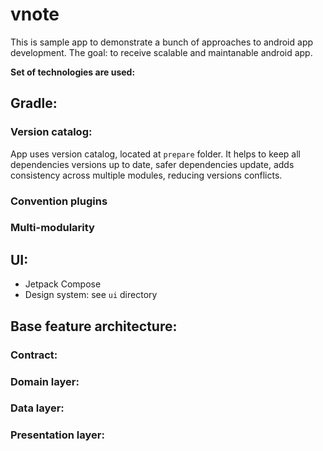 # vnote

This is sample app to demonstrate a bunch of approaches to android app development. The goal: to receive scalable and maintanable android app.

**Set of technologies are used:**

## Gradle:

### Version catalog:

App uses version catalog, located at `prepare` folder.
It helps to keep all dependencies versions up to date, safer dependencies update, adds consistency across multiple modules, reducing versions conflicts.

### Convention plugins

### Multi-modularity

## UI:
- Jetpack Compose
- Design system: see `ui` directory

## Base feature architecture:

### Contract:

### Domain layer:

### Data layer:

### Presentation layer:
